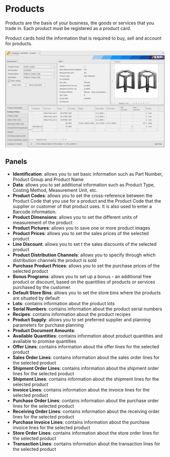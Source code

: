 # Products

Products are the basis of your business, the goods or services that you trade in. Each product must be registered as a product card.

Product cards hold the information that is required to buy, sell and account for products.

![ProductCard](ProductCard.png)

## Panels

* **Identification**: allows you to set basic information such as Part Number, Product Group and Product Name
* **Data**: allows you to set additional information such as Product Type, Costing Method, Measurement Unit, etc. 
* **Product Codes**: allows you to set the cross-reference between the Product Code that you use for a product and the Product Code that the supplier or customer of that product uses. It is also used to enter a Barcode information.
* **Product Dimensions**: allows you to set the different units of measurement of the product
* **Product Pictures**: allows you to save one or more product images
* **Product Prices**: allows you to set the sales prices of the selected product
* **Line Discount**: allows you to set t the sales discounts of the selected product
* **Product Distribution Channels**: allows you to specify through which distribution channels the product is sold
* **Purchase Product Prices**: allows you to set the purchase prices of the selected product
* **Bonus Programs**: allows you to set up a bonus - an additional free product or discount, based on the quantities of products or services purchased by the customer.
* **Default Store Bins**: allows you to set the store bins where the products are situated by default  
* **Lots**: contains information about the product lots
* **Serial Numbers**: contains information about the product serial numbers
* **Recipes**: contains information about the product recipes
* **Product Supply**: allows you to set preferred supplier and planning parameters for purchase planning 
* **Product Document Amounts**: 
* **Available Quantities**: contains information about product quantities and available to promise quantities
* **Offer Lines**: contains information about the offer lines for the selected product
* **Sales Order Lines**: contains information about the sales order lines for the selected product
* **Shipment Order Lines**: contains information about the shipment order lines for the selected product
* **Shipment Lines**: contains information about the shipment lines for the selected product
* **Invoice Lines**: contains information about the invoice lines for the selected product
* **Purchase Order Lines**: contains information about the purchase order lines for the selected product
* **Receiving Order Lines**: contains information about the receiving order lines for the selected product
* **Purchase Invoice Lines**: contains information about the purchase invoice lines for the selected product
* **Store Order Lines**: contains information about the store order lines for the selected product
* **Transaction Lines**: contains information about the transaction lines for the selected product

